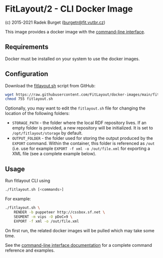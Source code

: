 FitLayout/2 - CLI Docker Image
==============================

(c) 2015-2021 Radek Burget (burgetr@fit.vutbr.cz)

This image provides a docker image with the [command-line interface](https://github.com/FitLayout/FitLayout/wiki/Command-line-Interface).

## Requirements

Docker must be installed on your system to use the docker images.

## Configuration

Download the [fitlayout.sh](https://github.com/FitLayout/docker-images/blob/main/fitlayout-cli/fitlayout.sh) script from GitHub:

```bash
wget https://raw.githubusercontent.com/FitLayout/docker-images/main/fitlayout-cli/fitlayout.sh
chmod 755 fitlayout.sh
```

Optionally, you may want to edit the `fitlayout.sh` file for changing the location of the following folders:

- `STORAGE_PATH` - the folder where the local RDF repository lives. If an empty folder is provided, a new repository will be initialized. It is set to `/opt/fitlayout/storage` by default.
- `OUTPUT_FOLDER` - the folder used for storing the output produced by the `EXPORT` command. Within the container, this folder is referenced as `/out` (i.e. use for example `EXPORT -f xml -o /out/file.xml` for exporting a XML file (see a complete example below).

## Usage

Run fitlayout CLI using

```bash
./fitlayout.sh [<commands>]
```

For example:

```bash
./fitlayout.sh \
    RENDER -b puppeteer http://cssbox.sf.net \
    SEGMENT -m vips -O pDoC=9 \
    EXPORT -f xml -o /out/file.xml
```

On first run, the related docker images will be pulled which may take some time.

See the [command-line interface documentation](https://github.com/FitLayout/FitLayout/wiki/Command-line-Interface) for a complete command reference and examples.
